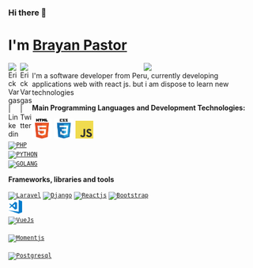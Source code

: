 <h3>Hi there 👋</h3>

# I'm [Brayan Pastor](https://brapastor.com)

<img align="right" src="https://media.giphy.com/media/OJdYlYasd5lI7JdI67/source.gif" width="230">

<a href="https://www.linkedin.com/in/brapastor/"><img align="left" alt="Erick Vargas | Linkedin" width="24px" title="Linkedin" alt="Linkedin" src="https://image.flaticon.com/icons/svg/174/174857.svg"></a>

<a href="https://twitter.com/grekodev"><img align="left" alt="Erick Vargas | Twitter" width="24px" title="Twitter" alt="Twitter" src="https://raw.githubusercontent.com/anuraghazra/anuraghazra/master/assets/twitter.svg"></a>
<br>
I'm a software developer from Peru, currently developing applications web with react js. but i am dispose to learn new technologies

**Main Programming Languages and Development Technologies:**

<code><a href="https://github.com/grekodev?tab=repositories&language=HTML"><img height="40" title="HTML5" alt="HTML5" src="https://raw.githubusercontent.com/github/explore/80688e429a7d4ef2fca1e82350fe8e3517d3494d/topics/html/html.png"></a></code>
<code><a href="https://github.com/grekodev?tab=repositories&language=CSS"><img height="40" title="CSS3" alt="CSS3" src="https://raw.githubusercontent.com/github/explore/80688e429a7d4ef2fca1e82350fe8e3517d3494d/topics/css/css.png"></a></code>
<code><a href="https://github.com/grekodev?tab=repositories&language=javascript"><img height="36" title="Javascript" alt="Javascript" src="https://raw.githubusercontent.com/github/explore/80688e429a7d4ef2fca1e82350fe8e3517d3494d/topics/javascript/javascript.png"></a></code>
<code>
<a href="https://github.com/grekodev?tab=repositories&language=php"><img height="36" title="PHP" alt="PHP" src="https://cdn.iconscout.com/icon/free/png-256/php-99-1175127.png"></a></code><code>
<a href="https://github.com/grekodev?tab=repositories&language=python"><img height="36" title="PYTHON" alt="PYTHON" src="https://icons.iconarchive.com/icons/papirus-team/papirus-apps/256/python-icon.png"></a></code><code>
<a href="https://github.com/grekodev?tab=repositories&language=go"><img height="36" title="GOLANG" alt="GOLANG" src="https://i2.wp.com/codematter.net/wp-content/uploads/2018/09/golang_icon.png?fit=256%2C256&ssl=1"></a></code>

**Frameworks, libraries and tools**

<code><a href="https://laravel.com/"><img height="28" title="Laravel" alt="Laravel" src="https://search4web.com/wp-content/uploads/2019/10/laravel_icon256.png"></a></code>
<code><a href="https://www.djangoproject.com/"><img height="28" title="Django" alt="Django" src="https://cdn.iconscout.com/icon/free/png-128/django-1-282754.png"></a></code>
<code><a href="https://es.reactjs.org/"><img height="28" title="Reactjs" alt="Reactjs" src="https://www.shareicon.net/data/256x256/2016/07/08/117367_logo_512x512.png"></a></code>
<code><a href="https://getbootstrap.com/"><img height="32" title="Bootstrap" alt="Bootstrap" src="https://cdn.iconscout.com/icon/free/png-256/bootstrap-226077.png"></a></code>
<code>
<a href="https://code.visualstudio.com/"><img height="28" title="Visual Studio Code" alt="Visual Studio Code" src="https://raw.githubusercontent.com/github/explore/80688e429a7d4ef2fca1e82350fe8e3517d3494d/topics/visual-studio-code/visual-studio-code.png"></a></code>
<code>
<a href="https://vuejs.org/"><img height="28" title="VueJs" alt="VueJs" src="https://cdn.iconscout.com/icon/free/png-256/vue-282497.png"></a>
</code>
<code>
<a href="https://momentjs.com/"><img height="28" title="Momentjs" alt="Momentjs" src="https://bestofjs.org/logos/moment.svg"></a>
</code>
<code>
<a href="http://postgrest.org/en/v7.0.0/"><img height="28" title="Postgresql" alt="Postgresql" src="https://cdn.iconscout.com/icon/free/png-256/postgresql-226047.png"></a>
</code>
